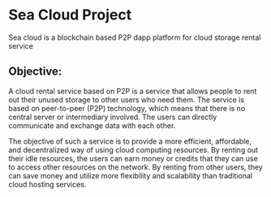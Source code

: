 # Sea Cloud Project
  Sea cloud is a blockchain based P2P dapp platform for cloud storage rental service
## Objective:
   A cloud rental service based on P2P is a service that allows people to rent out their unused storage to other users who need them. The service is based on peer-to-peer (P2P) technology, which means that there is no central server or intermediary involved. The users can directly communicate and exchange data with each other.

  The objective of such a service is to provide a more efficient, affordable, and decentralized way of using cloud computing resources. By renting out their idle resources, the users can earn money or credits that they can use to access other resources on the network. By renting from other users, they can save money and utilize more flexibility and scalability than traditional cloud hosting services.
  
  
